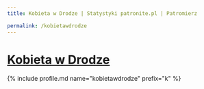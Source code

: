 ```yaml
---
title: Kobieta w Drodze | Statystyki patronite.pl | Patromierz

permalink: /kobietawdrodze
---
```


# [Kobieta w Drodze](https://patronite.pl/kobietawdrodze)

{% include profile.md name="kobietawdrodze" prefix="k" %}
